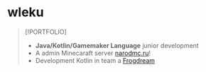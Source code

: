 # wleku
> [!PORTFOLIO]
> - **Java/Kotlin/Gamemaker Language** junior development
> - A admin Minecaraft server [narodmc.ru](https://narodmc.ru)!
> - Development Kotlin in team a [Frogdream](https://github.com/Frogdream)

